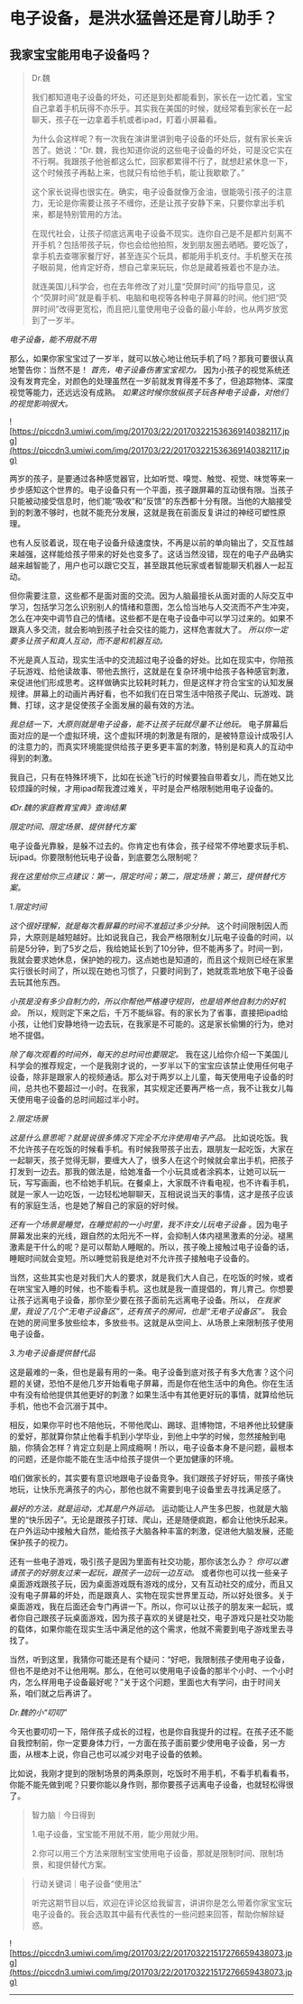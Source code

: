 # 电子设备，是洪水猛兽还是育儿助手？

## 我家宝宝能用电子设备吗？

> Dr.魏
> 
> 我们都知道电子设备的坏处，可还是到处都能看到，家长在一边忙着，宝宝自己拿着手机玩得不亦乐乎。其实我在美国的时候，就经常看到家长在一起聊天，孩子在一边拿着手机或者ipad，盯着小屏幕看。
> 
> 为什么会这样呢？有一次我在演讲里讲到电子设备的坏处后，就有家长来诉苦了。她说：“Dr. 魏，我也知道你说的这些电子设备的坏处，可是没它实在不行啊。我跟孩子他爸都这么忙，回家都累得不行了，就想赶紧休息一下，这个时候孩子再黏上来，也就只有给他手机，能让我歇歇了。”
> 
> 这个家长说得也很实在。确实，电子设备就像万金油，很能吸引孩子的注意力，无论是你需要让孩子不缠你，还是让孩子安静下来，只要你拿出手机来，都是特别管用的方法。
> 
> 在现代社会，让孩子彻底远离电子设备不现实。连你自己是不是都片刻离不开手机？包括带孩子玩，你也会给他拍照，发到朋友圈去晒晒。要吃饭了，拿手机去查哪家餐厅好，甚至连买个玩具，都能用手机支付。手机整天在孩子眼前晃，他肯定好奇，想自己拿来玩玩，你总是藏着掖着也不是办法。
> 
> 就连美国儿科学会，也在去年修改了对儿童“荧屏时间”的指导意见，这个“荧屏时间”就是看手机、电脑和电视等各种电子屏幕的时间。他们把“荧屏时间”改得更宽松，而且把儿童使用电子设备的最小年龄，也从两岁放宽到了一岁半。

 *电子设备，能不用就不用*

那么，如果你家宝宝过了一岁半，就可以放心地让他玩手机了吗？那我可要很认真地警告你：当然不是！ *首先，电子设备伤害宝宝视力。* 因为小孩子的视觉系统还没有发育完全，对颜色的处理虽然在一岁前就发育得差不多了，但追踪物体、深度视觉等能力，还远远没有成熟。 *如果这时候你放纵孩子玩各种电子设备，对他们的视觉影响很大。*

![https://piccdn3.umiwi.com/img/201703/22/201703221536369140382117.jpg](https://piccdn3.umiwi.com/img/201703/22/201703221536369140382117.jpg)

两岁的孩子，是要通过各种感觉器官，比如听觉、嗅觉、触觉、视觉、味觉等来一步步感知这个世界的。电子设备只有一个平面，孩子跟屏幕的互动很有限。当孩子只能被动接受信息时，他们能“吸收”和“反馈”的东西都十分有限。当他的大脑接受到的刺激不够时，也就不能充分发展，这就是我在前面反复讲过的神经可塑性原理。

也有人反驳着说，现在电子设备升级速度快，不再是以前的单向输出了，交互性越来越强，这样能给孩子带来的好处也变多了。这话当然没错，现在的电子产品确实越来越智能了，用户也可以跟它交互，甚至跟其他玩家或者智能聊天机器人一起互动。

但你需要注意，这些都不是面对面的交流。因为人脑最擅长从面对面的人际交互中学习，包括学习怎么识别别人的情绪和意图，怎么恰当地与人交流而不产生冲突，怎么在冲突中调节自己的情绪。这些都不是在电子设备中可以学习过来的。如果不跟真人多交流，就会影响到孩子社会交往的能力，这样危害就大了。 *所以你一定要多让孩子和真人互动，而不是和机器互动。*

不光是真人互动，现实生活中的交流超过电子设备的好处。比如在现实中，你陪孩子玩游戏、给他读故事、带他去旅行，这就是在复杂环境中给孩子各种感官刺激，来促进他们形成思考。这样做确实比较耗时耗力，但是这样才符合宝宝的认知发展规律。屏幕上的动画片再好看，也不如我们在日常生活中陪孩子爬山、玩游戏、跳舞、打球，这才是促使孩子全面发展的最有效的方法。

 *我总结一下，大原则就是电子设备，能不让孩子玩就尽量不让他玩。* 电子屏幕后面对应的是一个虚拟环境，这个虚拟环境的刺激是有限的，是被特意设计成吸引人的注意力的，而真实环境能提供给孩子更多更丰富的刺激，特别是和真人的互动中得到的刺激。

我自己，只有在特殊环境下，比如在长途飞行的时候要独自带着女儿，而在她又比较烦躁的时候，才用ipad帮我渡过难关，平时是会严格限制她用电子设备的。

 *《Dr.魏的家庭教育宝典》查询结果*

 *限定时间、限定场景、提供替代方案*

电子设备光靠躲，是躲不过去的。你肯定也有体会，孩子经常不停地要求玩手机、玩ipad。你要限制他玩电子设备，到底要怎么限制呢？

 *我在这里给你三点建议：第一，限定时间；第二，限定场景；第三，提供替代方案。*

 *1.限定时间*

 *这个很好理解，就是每次看屏幕的时间不准超过多少分钟。* 这个时间限制因人而异，大原则是越短越好。比如说我自己，我会严格限制女儿玩电子设备的时间，以前是5分钟，到了5岁之后，我给她延长到了10分钟，但不能再多了。时间一到，我就会要求她休息，保护她的视力。这点她也是知道的，而且这个规则已经在家里实行很长时间了，所以现在她也习惯了，只要时间到了，她就乖乖地放下电子设备去玩其他东西。

 *小孩是没有多少自制力的，所以你帮他严格遵守规则，也是培养他自制力的好机会。* 所以，规则定下来之后，千万不能纵容。有的家长为了省事，直接把ipad给小孩，让他们安静地待一边去玩，在我家是不可能的。这是家长偷懒的行为，绝对地不提倡。

 *除了每次观看的时间外，每天的总时间也要限定。* 我在这儿给你介绍一下美国儿科学会的推荐规定，一个是我刚才说的，一岁半以下的宝宝应该禁止使用任何电子设备，除非是跟家人的视频通话。那么对于两岁以上儿童，每天使用电子设备的时间，总共也不要超过一小时。在我家，其实规定还要再严格一点，我不让我女儿每天使用电子设备的总时间超过半小时。

 *2.限定场景*

 *这是什么意思呢？就是说很多情况下完全不允许使用电子产品。* 比如说吃饭。我不允许孩子在吃饭的时候看手机。有时候我带孩子出去，跟朋友一起吃饭，大家在一起聊天，孩子觉得无聊，要缠大人了，很多人在这个时候就会拿出手机，把孩子打发到一边去。那我的做法是，给她准备一个小玩具或者涂鸦本，让她可以玩一玩，写写画画，也不给她手机玩。在餐桌上，大家既不许看电视，也不许看手机，就是一家人一边吃饭，一边轻松地聊聊天，互相说说当天的事情，这才是孩子应该有的家庭生活，也是她了解自己的家庭的好时候。

 *还有一个场景是睡觉，在睡觉前的一小时里，我不许女儿玩电子设备* 。因为电子屏幕发出来的光线，跟自然的太阳光不一样，会抑制人体内褪黑激素的分泌。褪黑激素是干什么的呢？是可以帮助人睡眠的。所以，孩子晚上接触过电子设备的话，睡眠时间就会变短。所以睡觉前我是绝对不允许孩子接触电子设备的。

当然，这些其实也是对我们大人的要求，就是我们大人自己，在吃饭的时候，或者在哄宝宝入睡的时候，也不能看手机。这也就是我一直提倡的，育儿育己。你想要让孩子远离电子设备，那你至少要在孩子面前先远离电子设备。所以， *在我家里，我设了几个“无电子设备区”，还有孩子的房间，也是“无电子设备区”。* 我会在她的房间里多放些绘本，多放些书。这就是从空间上、从场景上来限制孩子使用电子设备。

 *3.为电子设备提供替代品*

这是最难的一条，但也是最有用的一条。电子设备到底对孩子有多大危害？这个问题的关键，恐怕不是他几岁开始看电子屏幕，而是你在他生活中的角色。你在生活中有没有给他提供其他更好的刺激？如果生活中有其他更好玩的事情，就算给他玩手机，他也不会沉溺于其中。

相反，如果你平时也不陪他玩，不带他爬山、踢球、逛博物馆，不培养他比较健康的爱好，那就算你禁止他看手机到小学毕业，到他上中学的时候，忽然接触到电脑，你猜会怎样？肯定立刻是上网成瘾啊！所以，电子设备本身不是问题，最根本的问题，还是你能不能在生活中给孩子提供一个更加健康的环境。

咱们做家长的，其实要有意识地跟电子设备竞争。我们跟孩子好好玩，带孩子痛快地玩，让快乐充满孩子的内心，那他也就不需要到电子设备里去寻找满足感了。

 *最好的方法，就是运动，尤其是户外运动。* 运动能让人产生多巴胺，也就是大脑里的“快乐因子”。无论是跟孩子打球、爬山，还是随便疯跑，都会让他快乐起来。在户外运动中接触大自然，能给孩子大脑各种丰富的刺激，促进他大脑发展，还能保护孩子的视力。

还有一些电子游戏，吸引孩子是因为里面有社交功能，那你该怎么办？ *你可以邀请孩子的好朋友过来一起玩，跟孩子一边玩一边互动。* 或者你也可以找一些亲子桌面游戏跟孩子玩，因为桌面游戏既有游戏的成分，又有互动社交的成分，而且又没有电子屏幕的坏处，而是跟真人、实物在现实世界里互动，所以好处很多。关于桌面游戏，我在后面还会专门再讲一下。所以，你可以让孩子的朋友来一起玩，或者你自己跟孩子玩桌面游戏，因为孩子喜欢的关键是社交，电子游戏只是社交功能的载体，如果你能在现实生活中满足他的这个需求，他就不需要到电子游戏里去寻找了。

当然，听到这里，我猜你可能还是有个疑问：“好吧，我限制孩子使用电子设备，但也不是绝对不让他用啊。那么，在他可以使用电子设备的那半个小时、一个小时内，怎么样用电子设备最好呢？”关于这个问题，里面也大有学问，由于时间关系，咱们就之后再讲了。

 *Dr.魏的小“叨叨”*

今天也要叨叨一下，陪伴孩子成长的过程，也是你自我提升的过程。在孩子还不能自我控制前，你一定要身体力行，一方面在孩子面前要少使用电子设备，另一方面，从根本上说，你自己也可以减少对电子设备的依赖。

比如说，我刚才提到的限制场景的两条原则，吃饭时不用手机，不看手机看看书，你能不能先做到呢？只要你能以身作则，那你要孩子远离电子设备，也就轻松得很了。

> 智力脑｜今日得到
> 
> 1.电子设备，宝宝能不用就不用，能少用就少用。
> 
> 2.你可以用三个方法来限制宝宝使用电子设备，那就是限制时间、限制场景，和提供替代方案。

> 行动关键词｜电子设备“使用法”
> 
> 听完这期节目以后，欢迎在评论区给我留言，讲讲你是怎么带着你家宝宝玩电子设备的。我会选取其中最有代表性的一些问题来回答，帮助你解除疑惑。

![https://piccdn3.umiwi.com/img/201703/22/201703221517276659438073.jpg](https://piccdn3.umiwi.com/img/201703/22/201703221517276659438073.jpg)

---
